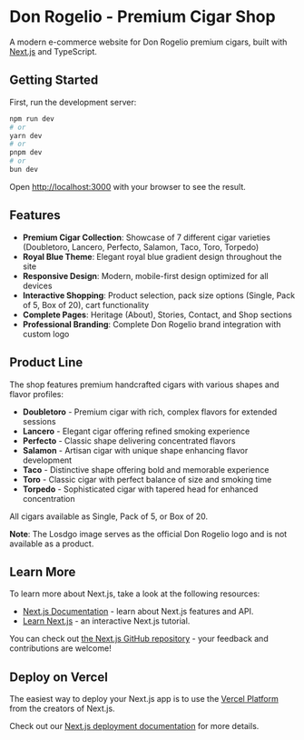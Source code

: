 # Don Rogelio - Premium Cigar Shop

A modern e-commerce website for Don Rogelio premium cigars, built with [Next.js](https://nextjs.org) and TypeScript.

## Getting Started

First, run the development server:

```bash
npm run dev
# or
yarn dev
# or
pnpm dev
# or
bun dev
```

Open [http://localhost:3000](http://localhost:3000) with your browser to see the result.

## Features

- **Premium Cigar Collection**: Showcase of 7 different cigar varieties (Doubletoro, Lancero, Perfecto, Salamon, Taco, Toro, Torpedo)
- **Royal Blue Theme**: Elegant royal blue gradient design throughout the site
- **Responsive Design**: Modern, mobile-first design optimized for all devices
- **Interactive Shopping**: Product selection, pack size options (Single, Pack of 5, Box of 20), cart functionality
- **Complete Pages**: Heritage (About), Stories, Contact, and Shop sections
- **Professional Branding**: Complete Don Rogelio brand integration with custom logo

## Product Line

The shop features premium handcrafted cigars with various shapes and flavor profiles:
- **Doubletoro** - Premium cigar with rich, complex flavors for extended sessions
- **Lancero** - Elegant cigar offering refined smoking experience
- **Perfecto** - Classic shape delivering concentrated flavors
- **Salamon** - Artisan cigar with unique shape enhancing flavor development
- **Taco** - Distinctive shape offering bold and memorable experience
- **Toro** - Classic cigar with perfect balance of size and smoking time
- **Torpedo** - Sophisticated cigar with tapered head for enhanced concentration

All cigars available as Single, Pack of 5, or Box of 20.

**Note**: The Losdgo image serves as the official Don Rogelio logo and is not available as a product.

## Learn More

To learn more about Next.js, take a look at the following resources:

- [Next.js Documentation](https://nextjs.org/docs) - learn about Next.js features and API.
- [Learn Next.js](https://nextjs.org/learn) - an interactive Next.js tutorial.

You can check out [the Next.js GitHub repository](https://github.com/vercel/next.js) - your feedback and contributions are welcome!

## Deploy on Vercel

The easiest way to deploy your Next.js app is to use the [Vercel Platform](https://vercel.com/new?utm_medium=default-template&filter=next.js&utm_source=create-next-app&utm_campaign=create-next-app-readme) from the creators of Next.js.

Check out our [Next.js deployment documentation](https://nextjs.org/docs/app/building-your-application/deploying) for more details.
